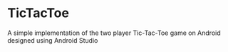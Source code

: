 # TicTacToe
A simple implementation of the two player Tic-Tac-Toe game on Android designed using Android Studio
